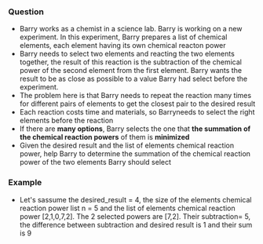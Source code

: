 ### Question

* Barry works as a chemist in a science lab. Barry is working on a new experiment. In this experiment, Barry prepares a list of chemical elements, each element having its own chemical reacton power
* Barry needs to select two elements and reacting the two elements together, the result of this reaction is the subtraction of the chemical power of the second element from the first element. Barry wants the result to be as close as possible to a value Barry had select before the experiment.
* The problem here is that Barry needs to repeat the reaction many times for different pairs of elements to get the closest pair to the desired result
* Each reaction costs time and materials, so Barryneeds to select the right elements before the reaction
* If there are **many options**, Barry selects the one that **the summation of the chemical reaction powers** of them is **minimized**
* Given the desired result and the list of elements chemical reaction power, help Barry to determine the summation of the chemical reaction power of the two elements Barry should select

### Example 

* Let's sassume the desired_result = 4, the size of the elements chemical reaction power list n = 5 and the list of elements chemical reaction power [2,1,0,7,2]. The 2 selected powers are [7,2]. Their subtraction= 5, the difference between subtraction and desired result is 1 and their sum is 9